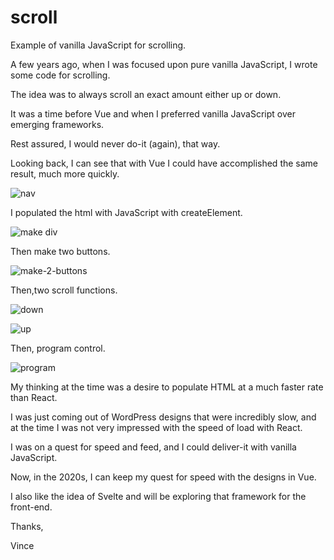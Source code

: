 # scroll
Example of vanilla JavaScript for scrolling.

A few years ago, when I was focused upon pure vanilla JavaScript, I wrote some code for scrolling.

The idea was to always scroll an exact amount either up or down.

It was a time before Vue and when I preferred vanilla JavaScript over emerging frameworks.

Rest assured, I would never do-it (again), that way.

Looking back, I can see that with Vue I could have accomplished the same result, much more quickly.


![nav](https://user-images.githubusercontent.com/89032071/166842897-fc3f803b-aef5-4a0d-a082-bf2efea9c64d.png)

I populated the html with JavaScript with createElement.

![make div](https://user-images.githubusercontent.com/89032071/166843193-faed28f1-e592-4f34-92df-56edaa33af94.png)

Then make two buttons.


![make-2-buttons](https://user-images.githubusercontent.com/89032071/166843342-6ca52718-5846-44ee-9328-b88689316633.png)


Then,two scroll functions.

![down](https://user-images.githubusercontent.com/89032071/166843402-573d064a-5267-4fe6-9730-559ec148c799.png)

![up](https://user-images.githubusercontent.com/89032071/166843674-43928815-6266-4c40-a655-07f536e1efd4.png)

Then, program control.

![program](https://user-images.githubusercontent.com/89032071/166843952-56d89086-9d16-4c19-b55e-f1a8505fef63.png)

My thinking at the time was a desire to populate HTML at a much faster rate than React.

I was just coming out of WordPress designs that were incredibly slow, and at the time I was not very impressed with the speed of load with React.

I was on a quest for speed and feed, and I could deliver-it with vanilla JavaScript.

Now, in the 2020s, I can keep my quest for speed with the designs in Vue.

I also like the idea of Svelte and will be exploring that framework for the front-end.

Thanks,

Vince
